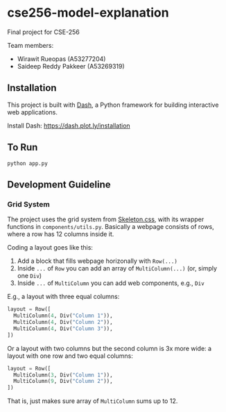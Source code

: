 # cse256-model-explanation
Final project for CSE-256

Team members:
- Wirawit Rueopas (A53277204)
- Saideep Reddy Pakkeer (A53269319)


## Installation
This project is built with [Dash](https://dash.plot.ly), a Python framework for building interactive web applications.

Install Dash:
https://dash.plot.ly/installation

## To Run
`python app.py`

## Development Guideline

### Grid System
The project uses the grid system from [Skeleton.css](http://getskeleton.com/), with its wrapper functions in `components/utils.py`.  Basically a webpage consists of rows, where a row has 12 columns inside it.

Coding a layout goes like this:
1. Add a block that fills webpage horizonally with `Row(...)`
2. Inside `...` of `Row` you can add an array of `MultiColumn(...)` (or, simply one `Div`)
3. Inside `...` of `MultiColumn` you can add web components, e.g., `Div`

E.g., a layout with three equal columns:
```python
layout = Row([
  MultiColumn(4, Div("Column 1")),
  MultiColumn(4, Div("Column 2")),
  MultiColumn(4, Div("Column 3")),
])
```

Or a layout with two columns but the second column is 3x more wide:
a layout with one row and two equal columns:
```python
layout = Row([
  MultiColumn(3, Div("Column 1")),
  MultiColumn(9, Div("Column 2")),
])
```

That is, just makes sure array of `MultiColumn` sums up to 12.
